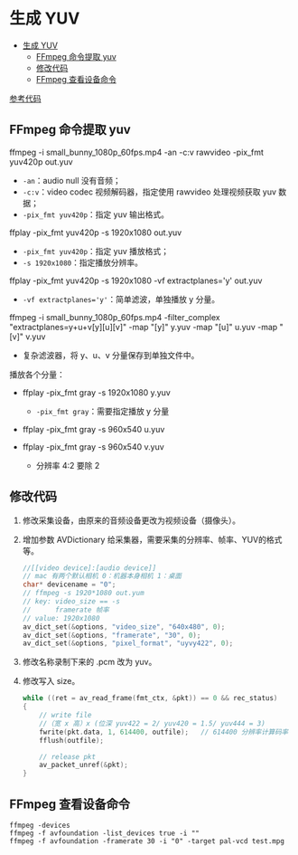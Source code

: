 # 生成 YUV

- [生成 YUV](#生成-yuv)
  - [FFmpeg 命令提取 yuv](#ffmpeg-命令提取-yuv)
  - [修改代码](#修改代码)
  - [FFmpeg 查看设备命令](#ffmpeg-查看设备命令)

[参考代码](../../LibFFmpegUsingExample/Src/01_FFmpegUsingExample/03_FFmpegReadYUMBaseMac.c)

## FFmpeg 命令提取 yuv

ffmpeg -i small_bunny_1080p_60fps.mp4 -an -c:v rawvideo -pix_fmt yuv420p out.yuv

- `-an`：audio null 没有音频；
- `-c:v`：video codec 视频解码器，指定使用 rawvideo 处理视频获取 yuv 数据；
- `-pix_fmt yuv420p`：指定 yuv 输出格式。

ffplay -pix_fmt yuv420p -s 1920x1080 out.yuv

- `-pix_fmt yuv420p`：指定 yuv 播放格式；
- `-s 1920x1080`：指定播放分辨率。

ffplay -pix_fmt yuv420p -s 1920x1080 -vf extractplanes='y' out.yuv

- `-vf extractplanes='y'`：简单滤波，单独播放 y 分量。

ffmpeg -i small_bunny_1080p_60fps.mp4 -filter_complex "extractplanes=y+u+v[y][u][v]" -map "[y]" y.yuv -map "[u]" u.yuv -map "[v]" v.yuv

- 复杂滤波器，将 y、u、v 分量保存到单独文件中。

播放各个分量：

- ffplay -pix_fmt gray -s 1920x1080 y.yuv
  - `-pix_fmt gray`：需要指定播放 y 分量

- ffplay -pix_fmt gray -s 960x540 u.yuv
- ffplay -pix_fmt gray -s 960x540 v.yuv
  - 分辨率 4:2 要除 2

## 修改代码

1. 修改采集设备，由原来的音频设备更改为视频设备（摄像头）。
2. 增加参数 AVDictionary 给采集器，需要采集的分辨率、帧率、YUV的格式等。

    ```cpp
    //[[video device]:[audio device]]
    // mac 有两个默认相机 0：机器本身相机 1：桌面
    char* devicename = "0";
    // ffmpeg -s 1920*1080 out.yum
    // key: video_size == -s
    //      framerate 帧率
    // value: 1920x1080
    av_dict_set(&options, "video_size", "640x480", 0);
    av_dict_set(&options, "framerate", "30", 0);
    av_dict_set(&options, "pixel_format", "uyvy422", 0);
    ```

3. 修改名称录制下来的 .pcm 改为 yuv。
4. 修改写入 size。

    ```cpp
    while ((ret = av_read_frame(fmt_ctx, &pkt)) == 0 && rec_status)
    {
        // write file
        //（宽 x 高）x (位深 yuv422 = 2/ yuv420 = 1.5/ yuv444 = 3)
        fwrite(pkt.data, 1, 614400, outfile);   // 614400 分辨率计算码率  640*480* 2(yuv422)
        fflush(outfile);

        // release pkt
        av_packet_unref(&pkt);
    }
    ```

## FFmpeg 查看设备命令

```shell
ffmpeg -devices
ffmpeg -f avfoundation -list_devices true -i ""
ffmpeg -f avfoundation -framerate 30 -i "0" -target pal-vcd test.mpg
```
